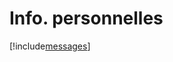 # Info. personnelles

[!include[messages](infopersonnelles.messages.autogen.md)]
































































